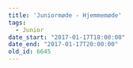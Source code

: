 ```yaml
---
title: 'Juniormøde - Hjemmemøde'
tags:
  - Junior
date_start: "2017-01-17T18:00:00"
date_end: "2017-01-17T20:00:00"
old_id: 6645
---
```

